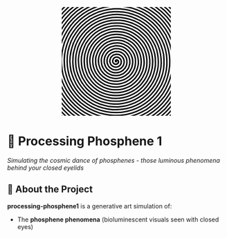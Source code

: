 <div align="center">
  <img src="./out.gif" width="50%"/>
</div>

# 🌌 Processing Phosphene 1
*Simulating the cosmic dance of phosphenes - those luminous phenomena behind your closed eyelids*


## 🔭 About the Project
**processing-phosphene1** is a generative art simulation of:
- The **phosphene phenomena** (bioluminescent visuals seen with closed eyes)
